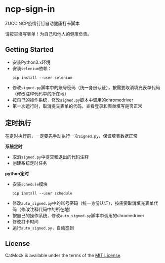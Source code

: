 # ncp-sign-in
ZUCC NCP疫情钉钉自动健康打卡脚本

请按实填写表单！为自己和他人的健康负责。

## Getting Started
- 安装Python3.x环境
- 安装`selenium`依赖：
  ```
  pip install --user selenium
  ```
- 修改`signed.py`脚本中的账号密码（统一身份认证），按需要取消填充表单代码（修改注释代码中的所在地）
- 按自己的操作系统，修改`signed.py`脚本中调用的chromedriver
- 第一次运行时，取消提交表单的代码，查看登录和表单填写是否正常

## 定时执行
在定时执行前，一定要先手动执行一次`signed.py`，保证填表数据正常

**系统定时**
- 取消`signed.py`中提交和退出的代码注释
- 创建系统定时任务

**python定时**
- 安装`schedule`模块
  ```
  pip install --user schedule
  ```
- 修改`auto_signed.py`中的账号密码（统一身份认证），按需要取消填充表单代码（修改注释代码中的所在地）
- 按自己的操作系统，修改`auto_signed.py`脚本中调用的chromedriver
- 修改打卡时间
- 运行`auto_signed.py`，自动签到

## License
CatMock is available under the terms of the [MIT License](https://opensource.org/licenses/MIT).

